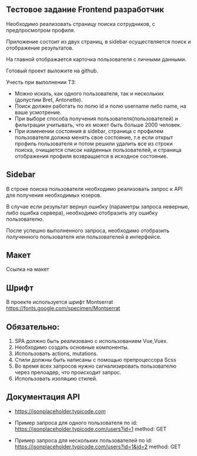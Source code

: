 ## Тестовое задание Frontend разработчик
Необходимо реализовать страницу поиска сотрудников, с предпросмотром профиля.

Приложение состоит из двух страниц, в sidebar осуществляется поиск и отображение результатов.

На главной отображается карточка пользователя с личными данными.

Готовый проект выложите на github.

Учесть при выполнении ТЗ:
- Можно искать, как одного пользователя, так и нескольких (допустим Bret, 	Antonette).
- Поиск должен работать по полю id и полю username либо name, на ваше усмотрение.
- При выборе способа получения пользователя(пользователей) и фильтрации учитывать, что их может быть больше 2000 человек.
- При изменении состояния в sidebar, страница с профилем пользователя должна менять свое состояние, т.е если открыт профиль пользователя и потом решили удалить все из строки поиска, очищается список найденных пользователей, и страница отображения профиля возвращается в исходное состояние.
## Sidebar                                                                                                                                                            
В строке поиска пользователя необходимо реализовать запрос к API для получения необходимых юзеров.

В случае если результат вернул ошибку (параметры запроса неверные, либо ошибка сервера), необходимо отобразить эту ошибку пользователю.

После успешно выполненного запроса, необходимо отобразить полученного пользователя или пользователей в интерфейсе.

## Макет
Ссылка на макет

## Шрифт
В проекте используется шрифт Montserrat https://fonts.google.com/specimen/Montserrat

## Обязательно:
1. SPA должно быть реализовано с использованием Vue,Vuex.
2. Необходимо создать основные компоненты.
3. Использовать actions, mutations. 
4. Стили должны быть написаны с помощью препроцессора Scss
5. Во время всех запросов нужно сигнализировать пользователю через прелоадер, что происходит запрос.
6. Использовать изоляцию стилей.
## Документация API
- https://jsonplaceholder.typicode.com

- Пример запроса для одного пользователя по id:
 https://jsonplaceholder.typicode.com/users?id=1
 method: GET

- Пример запроса для нескольких пользователей по id:
 https://jsonplaceholder.typicode.com/users?id=1&id=2
 method: GET